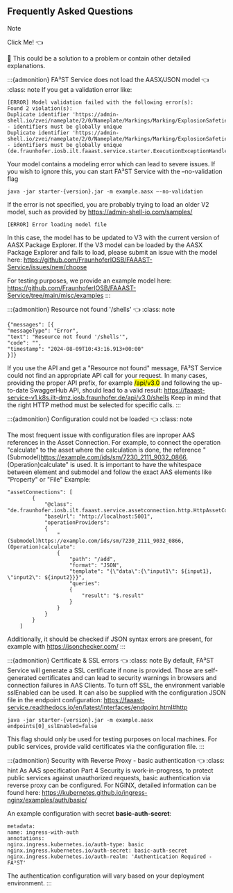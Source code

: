 ## Frequently Asked Questions

<aside class="dropdown admonition note"><p class="admonition-title">Note</p><p class="admonition-title">Click Me! 👈</p><p>👋 This could be a solution to a problem or contain other detailed explanations.</p></aside>


:::{admonition} FA³ST Service does not load the AASX/JSON model 👈
:class: note
If you get a validation error like:
```
[ERROR] Model validation failed with the following error(s):
Found 2 violation(s):
Duplicate identifier 'https://admin-shell.io/zvei/nameplate/2/0/Nameplate/Markings/Marking/ExplosionSafeties/ExplosionSafety/SpecificConditionsForUse' - identifiers must be globally unique
Duplicate identifier 'https://admin-shell.io/zvei/nameplate/2/0/Nameplate/Markings/Marking/ExplosionSafeties/ExplosionSafety/IncompleteDevice' - identifiers must be globally unique (de.fraunhofer.iosb.ilt.faaast.service.starter.ExecutionExceptionHandler)
```
Your model contains a modeling error which can lead to severe issues.
If you wish to ignore this, you can start FA³ST Service with the –no-validation flag
```
java -jar starter-{version}.jar -m example.aasx –-no-validation
```

If the error is not specified, you are probably trying to load an older V2 model, such as provided by https://admin-shell-io.com/samples/
```
[ERROR] Error loading model file
```
In this case, the model has to be updated to V3 with the current version of AASX Package Explorer. If the V3 model can be loaded by the AASX Package Explorer and fails to load, please submit an issue with the model here: https://github.com/FraunhoferIOSB/FAAAST-Service/issues/new/choose

For testing purposes, we provide an example model here: https://github.com/FraunhoferIOSB/FAAAST-Service/tree/main/misc/examples
:::

:::{admonition} Resource not found '/shells' 👈
:class: note
```
{"messages": [{
"messageType": "Error",
"text": "Resource not found '/shells'",
"code": "",
"timestamp": "2024-08-09T10:43:16.913+00:00"
}]}
```
If you use the API and get a "Resource not found" message, FA³ST Service could not find an appropriate API call for your request.
In many cases, providing the proper API prefix, for example <mark>/api/v3.0</mark> and following the up-to-date SwaggerHub API, should lead to a valid result:
https://faaast-service-v1.k8s.ilt-dmz.iosb.fraunhofer.de/api/v3.0/shells
Keep in mind that the right HTTP method must be selected for specific calls.
:::

:::{admonition} Configuration could not be loaded 👈
:class: note

The most frequent issue with configuration files are inproper AAS references in the Asset Connection.
For example, to connect the operation "calculate" to the asset where the calculation is done, the reference "(Submodel)https://example.com/ids/sm/7230_2111_9032_0866, (Operation)calculate" is used.
It is important to have the whitespace between element and submodel and follow the exact AAS elements like "Property" or "File"
Example:
```
"assetConnections": [
		{
			"@class": "de.fraunhofer.iosb.ilt.faaast.service.assetconnection.http.HttpAssetConnection",
			"baseUrl": "http://localhost:5001",
			"operationProviders":
			{
				"(Submodel)https://example.com/ids/sm/7230_2111_9032_0866, (Operation)calculate":
				{
					"path": "/add",
					"format": "JSON",
					"template": "{\"data\":{\"input1\": ${input1}, \"input2\": ${input2}}}",
					"queries":
					{
						"result": "$.result"
					}
				}
			}
		}
	]
```

Additionally, it should be checked if JSON syntax errors are present, for example with https://jsonchecker.com/
:::

:::{admonition} Certificate & SSL errors 👈
:class: note
By default, FA³ST Service will generate a SSL certificate if none is provided. Those are self-generated certificates and can lead to security warnings in browsers and connection failures in AAS Clients.
To turn off SSL, the environment variable sslEnabled can be used. It can also be supplied with the configuration JSON file in the endpoint configuration: https://faaast-service.readthedocs.io/en/latest/interfaces/endpoint.html#http

```
java -jar starter-{version}.jar -m example.aasx endpoints[0]_sslEnabled=false
```

This flag should only be used for testing purposes on local machines. For public services, provide valid certificates via the configuration file.
:::

:::{admonition} Security with Reverse Proxy - basic authentication 👈
:class: hint
As AAS specification Part 4 Security is work-in-progress, to protect public services against unauthorized requests, basic authentication via reverse proxy can be configured.
For NGINX, detailed information can be found here: https://kubernetes.github.io/ingress-nginx/examples/auth/basic/

An example configuration with secret <b>basic-auth-secret</b>:

```
metadata:
name: ingress-with-auth
annotations:
nginx.ingress.kubernetes.io/auth-type: basic
nginx.ingress.kubernetes.io/auth-secret: basic-auth-secret
nginx.ingress.kubernetes.io/auth-realm: 'Authentication Required - FA³ST'
```
The authentication configuration will vary based on your deployment environment.
:::
